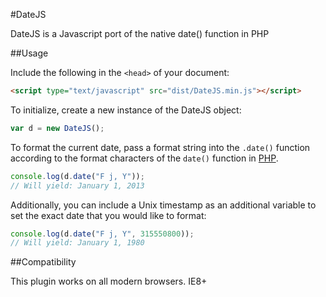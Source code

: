 #DateJS

DateJS is a Javascript port of the native date() function in PHP

##Usage

Include the following in the `<head>` of your document:

```html
<script type="text/javascript" src="dist/DateJS.min.js"></script>
```

To initialize, create a new instance of the DateJS object:

```js
var d = new DateJS();
```

To format the current date, pass a format string into the `.date()` function according to the format characters of the `date()` function in [PHP](http://php.net/manual/en/function.date.php).

```js
console.log(d.date("F j, Y"));
// Will yield: January 1, 2013
```

Additionally, you can include a Unix timestamp as an additional variable to set the exact date that you would like to format:

```js
console.log(d.date("F j, Y", 315550800));
// Will yield: January 1, 1980
```

##Compatibility

This plugin works on all modern browsers. IE8+